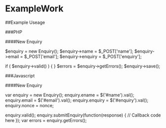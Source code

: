 # ExampleWork

##Example Useage

###PHP

####New Enquiry

$enquiry 		= new Enquiry();
$enquiry->name 		= $_POST['name'];
$enquiry->email 	= $_POST['email'];
$enquiry->enquiry 	= $_POST['enquiry'];

if ( $enquiry->valid() ) { }
$errors = $enquiry->getErrors();
$enquiry->save();

###Javascript

####New Enquiry

var enquiry = new Enquiry();
enquiry.ename = $('#name').val();
enquiry.email = $('#email').val();
enquiry.enquiry = $('#enquiry').val();
enquiry.nonce = nonce;

enquiry.valid();
enquiry.submitEnquiry(function(response)
{
	// Callback code here
});
var errors = enquiry.getErrors();

